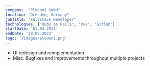 ```yaml
---
company:  "Pludoni GmbH"
location: "Dresden, Germany"
jobTitle: "Fullstack Developer"
technologies: ["Ruby on Rails", "Vue", "Gitlab"]
startDate: '01.04.2021'
endDate: '28.02.2023'
logo: '/images/pludoni.png'
---
```


- UI redesign and reimplementation
- Misc. Bugfixes and improvements throughout multiple projects

